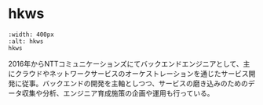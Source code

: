 # hkws

```{figure} ./hkws.jpeg
:width: 400px
:alt: hkws
hkws
```

2016年からNTTコミュニケーションズにてバックエンドエンジニアとして、主にクラウドやネットワークサービスのオーケストレーションを通じたサービス開発に従事。バックエンドの開発を主軸としつつ、サービスの磨き込みのためのデータ収集や分析、エンジニア育成施策の企画や運用も行っている。